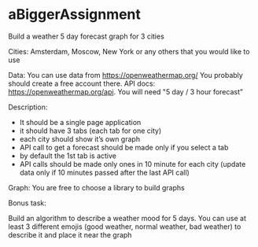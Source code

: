 # aBiggerAssignment

Build a weather 5 day forecast graph for 3 cities 

Cities: Amsterdam, Moscow, New York or any others that you would like to use

Data: 
You can use data from https://openweathermap.org/
You probably should create a free account there.
API docs: https://openweathermap.org/api. You will need "5 day / 3 hour forecast”

Description:
- It should be a single page application
- it should have 3 tabs (each tab for one city)
- each city should show it’s own graph
- API call to get a forecast should be made only if you select a tab
- by default the 1st tab is active
- API calls should be made only ones in 10 minute for each city (update data only if 10 minutes passed after the last API call)

Graph: You are free to choose a library to build graphs

Bonus task:

Build an algorithm to describe a weather mood for 5 days. 
You can use at least 3 different emojis (good weather, normal weather, bad weather) to describe it and place it near the graph
